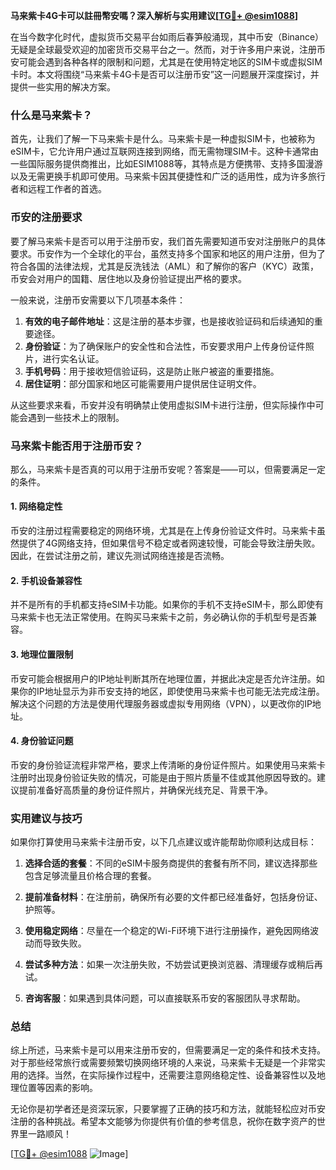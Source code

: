 **马来紫卡4G卡可以註冊幣安嗎？深入解析与实用建议[[TG💪+ @esim1088](https://t.me/s/esim1088)]**

在当今数字化时代，虚拟货币交易平台如雨后春笋般涌现，其中币安（Binance）无疑是全球最受欢迎的加密货币交易平台之一。然而，对于许多用户来说，注册币安可能会遇到各种各样的限制和问题，尤其是在使用特定地区的SIM卡或虚拟SIM卡时。本文将围绕“马来紫卡4G卡是否可以注册币安”这一问题展开深度探讨，并提供一些实用的解决方案。

### 什么是马来紫卡？

首先，让我们了解一下马来紫卡是什么。马来紫卡是一种虚拟SIM卡，也被称为eSIM卡，它允许用户通过互联网连接到网络，而无需物理SIM卡。这种卡通常由一些国际服务提供商推出，比如ESIM1088等，其特点是方便携带、支持多国漫游以及无需更换手机即可使用。马来紫卡因其便捷性和广泛的适用性，成为许多旅行者和远程工作者的首选。

### 币安的注册要求

要了解马来紫卡是否可以用于注册币安，我们首先需要知道币安对注册账户的具体要求。币安作为一个全球化的平台，虽然支持多个国家和地区的用户注册，但为了符合各国的法律法规，尤其是反洗钱法（AML）和了解你的客户（KYC）政策，币安会对用户的国籍、居住地以及身份验证提出严格的要求。

一般来说，注册币安需要以下几项基本条件：

1. **有效的电子邮件地址**：这是注册的基本步骤，也是接收验证码和后续通知的重要途径。
2. **身份验证**：为了确保账户的安全性和合法性，币安要求用户上传身份证件照片，进行实名认证。
3. **手机号码**：用于接收短信验证码，这是防止账户被盗的重要措施。
4. **居住证明**：部分国家和地区可能需要用户提供居住证明文件。

从这些要求来看，币安并没有明确禁止使用虚拟SIM卡进行注册，但实际操作中可能会遇到一些技术上的限制。

### 马来紫卡能否用于注册币安？

那么，马来紫卡是否真的可以用于注册币安呢？答案是——可以，但需要满足一定的条件。

#### 1. 网络稳定性
币安的注册过程需要稳定的网络环境，尤其是在上传身份验证文件时。马来紫卡虽然提供了4G网络支持，但如果信号不稳定或者网速较慢，可能会导致注册失败。因此，在尝试注册之前，建议先测试网络连接是否流畅。

#### 2. 手机设备兼容性
并不是所有的手机都支持eSIM卡功能。如果你的手机不支持eSIM卡，那么即使有马来紫卡也无法正常使用。在购买马来紫卡之前，务必确认你的手机型号是否兼容。

#### 3. 地理位置限制
币安可能会根据用户的IP地址判断其所在地理位置，并据此决定是否允许注册。如果你的IP地址显示为非币安支持的地区，即使使用马来紫卡也可能无法完成注册。解决这个问题的方法是使用代理服务器或虚拟专用网络（VPN），以更改你的IP地址。

#### 4. 身份验证问题
币安的身份验证流程非常严格，要求上传清晰的身份证件照片。如果使用马来紫卡注册时出现身份验证失败的情况，可能是由于照片质量不佳或其他原因导致的。建议提前准备好高质量的身份证件照片，并确保光线充足、背景干净。

### 实用建议与技巧

如果你打算使用马来紫卡注册币安，以下几点建议或许能帮助你顺利达成目标：

1. **选择合适的套餐**：不同的eSIM卡服务商提供的套餐有所不同，建议选择那些包含足够流量且价格合理的套餐。
   
2. **提前准备材料**：在注册前，确保所有必要的文件都已经准备好，包括身份证、护照等。

3. **使用稳定网络**：尽量在一个稳定的Wi-Fi环境下进行注册操作，避免因网络波动而导致失败。

4. **尝试多种方法**：如果一次注册失败，不妨尝试更换浏览器、清理缓存或稍后再试。

5. **咨询客服**：如果遇到具体问题，可以直接联系币安的客服团队寻求帮助。

### 总结

综上所述，马来紫卡是可以用来注册币安的，但需要满足一定的条件和技术支持。对于那些经常旅行或需要频繁切换网络环境的人来说，马来紫卡无疑是一个非常实用的选择。当然，在实际操作过程中，还需要注意网络稳定性、设备兼容性以及地理位置等因素的影响。

无论你是初学者还是资深玩家，只要掌握了正确的技巧和方法，就能轻松应对币安注册的各种挑战。希望本文能够为你提供有价值的参考信息，祝你在数字资产的世界里一路顺风！

[[TG💪+ @esim1088](https://t.me/s/esim1088) ![Image](https://i.postimg.cc/4NQfJmqS/Snipaste-2025-05-13-00-14-12.png)]